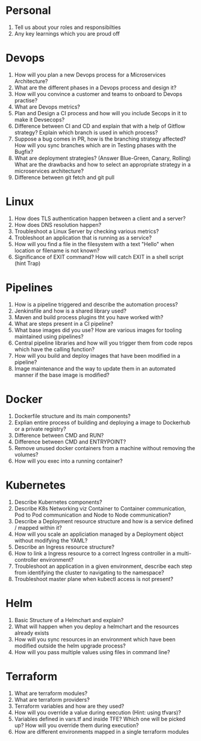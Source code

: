 # Personal
1. Tell us about your roles and responsibilties
1. Any key learnings which you are proud off
# Devops
1. How will you plan a new Devops process for a Microservices Architecture?
1. What are the different phases in a Devops process and design it?
1. How will you convince a customer and teams to onboard to Devops practise?
1. What are Devops metrics?
1. Plan and Design a CI process and how will you include Secops in it to make it Devsecops?
1. Difference between CI and CD and explain that with a help of Gitflow strategy? Explain which branch is used in which process?
1. Suppose a bug comes in PR, how is the branching strategy affected? How will you sync branches which are in Testing phases with the Bugfix?
1. What are deployment strategies? (Answer Blue-Green, Canary, Rolling) What are the drawbacks and how to select an appropriate strategy in a microservices architecture?
1. Difference between git fetch and git pull
# Linux
1. How does TLS authentication happen between a client and a server?
1. How does DNS resolution happen?
1. Troubleshoot a Linux Server by checking various metrics?
1. Trobleshoot an application that is running as a service?
1. How will you find a file in the filesystem with a text "Hello" when location or filename is not known?
1. Significance of EXIT command? How will catch EXIT in a shell script (hint Trap)
# Pipelines
1. How is a pipeline triggered and describe the automation process?
1. Jenkinsfile and how is a shared library used?
1. Maven and build process plugins tht you have worked with?
1. What are steps present in a CI pipeline?
1. What base images did you use? How are various images for tooling maintained using pipelines?
1. Central pipeline libraries and how will you trigger them from code repos which have the calling function?
1. How will you build and deploy images that have been modified in a pipeline?
1. Image maintenance and the way to update them in an automated manner if the base image is modified?
# Docker
1. Dockerfile structure and its main components?
1. Explian entire process of building and deploying a image to Dockerhub or a private registry?
1. Difference between CMD and RUN?
1. Difference between CMD and ENTRYPOINT?
1. Remove unused docker containers from a machine without removing the volumes?
1. How will you exec into a running container?
# Kubernetes
1. Describe Kubernetes components?
1. Describe K8s Networking viz Container to Container communication, Pod to Pod communication and Node to Node communication?
1. Describe a Deployment resource structure and how is a service defined / mapped within it?
1. How will you scale an appliciation managed by a Deployment object without modifying the YAML? 
1. Describe an Ingress resource structure?
1. How to link a Ingress resource to a correct Ingress controller in a multi-controller environment?
1. Troubleshoot an application in a given environment, describe each step from identifying the cluster to navigating to the namespace?
1. Troubleshoot master plane when kubectl access is not present?
# Helm
1. Basic Structure of a Helmchart and explain?
1. What will happen when you deploy a helmchart and the resources already exists
1. How will you sync resources in an environment which have been modified outside the helm upgrade process?
1. How will you pass multiple values using files in command line?
# Terraform
1. What are terraform modules?
1. What are terraform providers?
1. Terraform variables and how are they used?
1. How will you override a value during execution (Hint: using tfvars)?
1. Variables defined in vars.tf and inside TFE? Which one will be picked up? How will you override them during execution?
1. How are different environments mapped in a single terraform modules